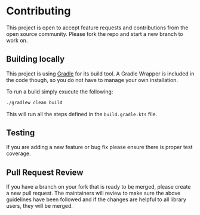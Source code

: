 # Contributing
This project is open to accept feature requests and contributions from the open source community.
Please fork the repo and start a new branch to work on.


## Building locally
This project is using [Gradle](https://gradle.org/) for its build tool.
A Gradle Wrapper is included in the code though, so you do not have to manage your own installation.

To run a build simply exucute the following:

``` bash
./gradlew clean build
```

This will run all the steps defined in the `build.gradle.kts` file.


## Testing
If you are adding a new feature or bug fix please ensure there is proper test coverage.

## Pull Request Review
If you have a branch on your fork that is ready to be merged, please create a new pull request. The maintainers will review to make sure the above guidelines have been followed and if the changes are helpful to all library users, they will be merged.
